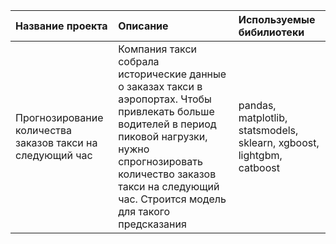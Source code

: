 | Название проекта | Описание | Используемые бибилиотеки |
| :-------------------- | :--------------------- |:---------------------------|
| Прогнозирование количества заказов такси на следующий час | Компания такси собрала исторические данные о заказах такси в аэропортах. Чтобы привлекать больше водителей в период пиковой нагрузки, нужно спрогнозировать количество заказов такси на следующий час. Строится модель для такого предсказания | pandas, matplotlib, statsmodels, sklearn, xgboost, lightgbm, catboost|
